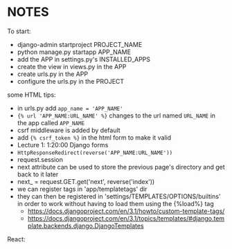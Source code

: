 # NOTES

To start:
- django-admin startproject PROJECT_NAME
- python manage.py startapp APP_NAME
- add the APP in settings.py's INSTALLED_APPS
- create the view in views.py in the APP
- create urls.py in the APP
- configure the urls.py in the PROJECT

some HTML tips:
- in urls.py add `app_name = 'APP_NAME'`
- `{% url 'APP_NAME:URL_NAME' %}` changes to the url named `URL_NAME` in the app called `APP_NAME`
- csrf middleware is added by default
- add `{% csrf_token %}` in the html form to make it valid
- Lecture 1: 1:20:00 Django forms
- `HttpResponseRedirect(reverse('APP_NAME:URL_NAME'))`
- request.session
- next attribute can be used to store the previous page's directory and get back to it later
- next_ = request.GET.get('next', reverse('index'))
- we can register tags in 'app/templatetags' dir
- they can then be registered in 'settings/TEMPLATES/OPTIONS/builtins' in order to work without having to load them using the {%load%} tag
	- https://docs.djangoproject.com/en/3.1/howto/custom-template-tags/
	- https://docs.djangoproject.com/en/3.1/topics/templates/#django.template.backends.django.DjangoTemplates

React:

